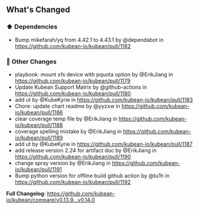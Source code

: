 <!-- Release notes generated using configuration in .github/release.yml at v0.14.0 -->

## What's Changed
### ⬆️ Dependencies
* Bump mikefarah/yq from 4.42.1 to 4.43.1 by @dependabot in https://github.com/kubean-io/kubean/pull/1182
### 🔨 Other Changes
* playbook: mount xfs device with pquota option by @ErikJiang in https://github.com/kubean-io/kubean/pull/1179
* Update Kubean Support Matrix by @github-actions in https://github.com/kubean-io/kubean/pull/1180
* add ut by @KubeKyrie in https://github.com/kubean-io/kubean/pull/1183
* Chore: update chart readme by @yyzxw in https://github.com/kubean-io/kubean/pull/1186
* clear coverage temp file by @ErikJiang in https://github.com/kubean-io/kubean/pull/1188
* coverage spelling mistake by @ErikJiang in https://github.com/kubean-io/kubean/pull/1189
* add ut by @KubeKyrie in https://github.com/kubean-io/kubean/pull/1187
* add release version 2.24 for artifact doc by @ErikJiang in https://github.com/kubean-io/kubean/pull/1190
* change spray version by @ErikJiang in https://github.com/kubean-io/kubean/pull/1191
* Bump python version for offline build github action by @tu1h in https://github.com/kubean-io/kubean/pull/1192


**Full Changelog**: https://github.com/kubean-io/kubean/compare/v0.13.9...v0.14.0
